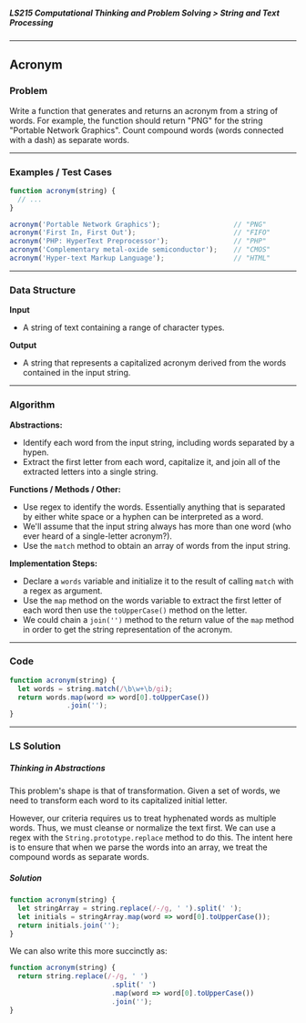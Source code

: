 ##### LS215 Computational Thinking and Problem Solving > String and Text Processing

---

## Acronym

### Problem

Write a function that generates and returns an acronym from a string of words. For example, the function should return "PNG" for the string "Portable Network Graphics". Count compound words (words connected with a dash) as separate words.  

---

### Examples / Test Cases

```javascript
function acronym(string) {
  // ...
}

acronym('Portable Network Graphics');                  // "PNG"
acronym('First In, First Out');                        // "FIFO"
acronym('PHP: HyperText Preprocessor');                // "PHP"
acronym('Complementary metal-oxide semiconductor');    // "CMOS"
acronym('Hyper-text Markup Language');                 // "HTML"
```

---

### Data Structure

**Input**

* A string of text containing a range of character types.

**Output**

* A string that represents a capitalized acronym derived from the words contained in the input string.

---

### Algorithm

**Abstractions:**

* Identify each word from the input string, including words separated by a hypen.
* Extract the first letter from each word, capitalize it, and join all of the extracted letters into a single string.

**Functions / Methods / Other:**

* Use regex to identify the words. Essentially anything that is separated by either white space or a hyphen can be interpreted as a word.
* We'll assume that the input string always has more than one word (who ever heard of a single-letter acronym?).
* Use the `match` method to obtain an array of words from the input string.

**Implementation Steps:**

* Declare a `words` variable and initialize it to the result of calling `match` with a regex as argument.
* Use the `map` method on the words variable to extract the first letter of each word then use the `toUpperCase()` method on the letter.
* We could chain a `join('')` method to the return value of the `map` method in order to get the string representation of the acronym.

---

### Code

```javascript
function acronym(string) {
  let words = string.match(/\b\w+\b/gi);
  return words.map(word => word[0].toUpperCase())
              .join('');
}
```

---

### LS Solution

##### Thinking in Abstractions

This problem's shape is that of transformation. Given a set of words, we need to transform each word to its capitalized initial letter.  

However, our criteria requires us to treat hyphenated words as multiple words. Thus, we must cleanse or normalize the text first. We can use a regex with the `String.prototype.replace` method to do this. The intent here is to ensure that when we parse the words into an array, we treat the compound words as separate words.

##### Solution

```javascript
function acronym(string) {
  let stringArray = string.replace(/-/g, ' ').split(' ');
  let initials = stringArray.map(word => word[0].toUpperCase());
  return initials.join('');
}
```

We can also write this more succinctly as:

```javascript
function acronym(string) {
  return string.replace(/-/g, ' ')
  						 .split(' ')
  						 .map(word => word[0].toUpperCase())
  						 .join('');
}
```




